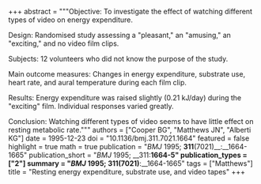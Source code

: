 +++
abstract = """Objective: To investigate the effect of watching different types of video on energy expenditure.

Design: Randomised study assessing a "pleasant," an "amusing," an "exciting," and no video film clips.

Subjects: 12 volunteers who did not know the purpose of the study.

Main outcome measures: Changes in energy expenditure, substrate use, heart rate, and aural temperature during each film clip.

Results: Energy expenditure was raised slightly (0.21 kJ/day) during the "exciting" film. Individual responses varied greatly.

Conclusion: Watching different types of video seems to have little effect on resting metabolic rate."""
authors = ["Cooper BG", "Matthews JN", "Alberti KG"]
date = 1995-12-23
doi = "10.1136/bmj.311.7021.1664"
featured = false
highlight = true
math = true
publication = "*BMJ* 1995; __311__(7021)__:__1664-1665"
publication_short = "*BMJ* 1995; __311:__1664-5"
publication_types = ["2"]
summary = "*BMJ* 1995; __311__(7021)__:__1664-1665"
tags = ["Matthews"]
title = "Resting energy expenditure, substrate use, and video tapes"
+++
